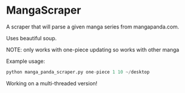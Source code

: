 MangaScraper
============

A scraper that will parse a given manga series from mangapanda.com.

Uses beautiful soup.

NOTE: only works with one-piece updating so works with other manga 

Example usage:
```python
python manga_panda_scraper.py one-piece 1 10 ~/desktop
```

Working on a multi-threaded version!

